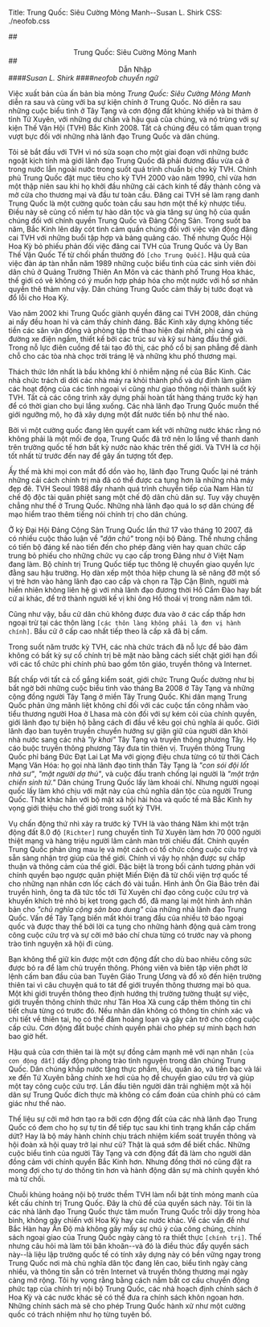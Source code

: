 Title: Trung Quốc: Siêu Cường Mỏng Manh--Susan L. Shirk
CSS: ./neofob.css

##<center>Trung Quốc: Siêu Cường Mỏng Manh</center>
##<center>Dẫn Nhập</center>
####*Susan L. Shirk*
####*neofob chuyển ngữ*

Việc xuất bản của ấn bản bìa mỏng *Trung Quốc: Siêu
Cường Mỏng Manh* diễn ra sau và cùng với ba sự kiện chính
ở Trung Quốc. Nó diễn ra sau những cuộc biểu tình ở Tây
Tạng và cơn động đất khủng khiếp và bi thảm ở tỉnh
Tứ Xuyên, với những dư chấn và hậu quả của chúng, và nó
trùng với sự kiện Thế Vận Hội (TVH) Bắc Kinh 2008. Tất
cả chúng đều có tầm quan trọng vượt bực đối với
những nhà lãnh đạo Trung Quốc và dân chúng.

Tôi sẽ bắt đầu với TVH vì nó sửa soạn cho một giai
đoạn với những bước ngoặt kịch tính mà giới lãnh
đạo Trung Quốc đã phải đương đầu vừa cả ở trong
nước lẫn ngoài nước trong suốt quá trình chuẩn bị cho
kỳ TVH. Chính phủ Trung Quốc đặt mục tiêu cho kỳ TVH 2000
vào năm 1990, chỉ vừa hơn một thập niên sau khi họ khởi
đầu những cải cách kinh tế đầy thành công và mở cửa
cho thương mại và đầu tư toàn cầu. Đăng cai TVH sẽ làm
rạng danh Trung Quốc là một cường quốc toàn cầu sau hơn
một thế kỷ nhược tiểu. Điều này sẽ củng cố niềm tự
hào dân tộc và gia tăng sự ủng hộ của quần chúng đối
với chính quyền Trung Quốc và Đảng Cộng Sản. Trong suốt
ba năm, Bắc Kinh lên dây cót tình cảm quần chúng đối
với việc vận động đăng cai TVH với những buổi tập hợp
và bảng quảng cáo. Thế nhưng Quốc Hội Hoa Kỳ bỏ phiếu
phản đối việc đăng cai TVH của Trung Quốc và Ủy Ban Thế
Vận Quốc Tế từ chối phần thưởng đó `[cho Trung Quốc]`.
Hậu quả của việc đàn áp tàn nhẫn năm 1989 những cuộc
biểu tình của các sinh viên đòi dân chủ ở Quảng Trường
Thiên An Môn và các thành phố Trung Hoa khác, thế giới có
vẻ không có ý muốn hợp pháp hóa cho một nước với hồ
sơ nhân quyền thê thảm như vậy. Dân chúng Trung Quốc cảm
thấy bị tước đoạt và đổ lỗi cho Hoa Kỳ.

Vào năm 2002 khi Trung Quốc giành quyền đăng cai TVH 2008,
dân chúng ai nấy đều hoan hỉ và cảm thấy chính đáng.
Bắc Kinh xây dựng không tiếc tiền các sân vận động và
phòng tập thể thao hiện đại nhất, phi cảng và đường
xe điện ngầm, thiết kế bởi các trúc sư và kỹ sư hàng
đầu thế giới. Trong nỗ lực điên cuồng để tái tạo đô
thị, các phố cổ bị san phẳng để dành chỗ cho các tòa
nhà chọc trời tráng lệ và những khu phố thương mại.

Thách thức lớn nhất là bầu không khí ô nhiễm nặng nề
của Bắc Kinh. Các nhà chức trách di dời các nhà máy ra khỏi
thành phố và dự định làm giảm các hoạt động của các
tỉnh ngoại vi cũng như giao thông nội thành suốt kỳ TVH.
Tất cả các công trình xây dựng phải hoàn tất hàng tháng
trước kỳ hạn để có thời gian cho bụi lắng xuống.
Các nhà lãnh đạo Trung Quốc muốn thế giới ngưỡng mộ,
họ đã xây dựng một đất nước tiến bộ như thế nào.

Bởi vì một cường quốc đang lên quyết cam kết với những
nước khác rằng nó không phải là một mối đe dọa, Trung
Quốc đã trở nên lo lắng về thanh danh trên trường quốc tế
hơn bất kỳ nước nào khác trên thế giới. Và TVH là cơ hội
tốt nhất từ trước đến nay để gây ấn tượng tốt đẹp.

Ấy thế mà khi mọi con mắt đổ dồn vào họ, lãnh đạo Trung
Quốc lại né tránh những cải cách chính trị mà đã có thể
được ca tụng hơn là những nhà máy đẹp đẽ. TVH Seoul 1988
đẩy nhanh quá trình chuyển tiếp của Nam Hàn từ chế độ
độc tài quân phiệt sang một chế độ dân chủ dân sự. Tuy
vậy chuyện chẳng như thế ở Trung Quốc. Những nhà lãnh
đạo quá lo sợ dân chúng để mạo hiểm trao thêm tiếng nói
chính trị cho dân chúng.

Ở kỳ Đại Hội Đảng Cộng Sản Trung Quốc lần thứ 17
vào tháng 10 2007, đã có nhiều cuộc thảo luận về *"dân
chủ"* trong nội bộ Đảng. Thế nhưng chẳng có tiến bộ
đáng kể nào tiến đến cho phép đảng viên hay quan chức
cấp trung bỏ phiếu cho những chức vụ cao cấp trong Đảng
như ở Việt Nam đang làm. Bộ chính trị Trung Quốc tiếp
tục thông lệ chuyển giao quyền lực đằng sau hậu trường.
Họ dàn xếp một thỏa hiệp chung là sẽ nâng đỡ một số
vị trẻ hơn vào hàng lãnh đạo cao cấp và chọn ra Tập Cận
Bình, người mà hiển nhiên không liên hệ gì với nhà lãnh
đạo đương thời Hồ Cẩm Đào hay bất cứ ai khác, để trở
thành người kế vị khi ông Hồ thoái vị trong năm năm tới.

Cũng như vậy, bầu cử dân chủ không được đưa vào ở
các cấp thấp hơn ngoại trừ tại các thôn làng `[các thôn
làng không phải là đơn vị hành chính]`. Bầu cử ở cấp
cao nhất tiếp theo là cấp xã đã bị cấm.

Trong suốt năm trước kỳ TVH, các nhà chức trách đã nỗ
lực để bảo đảm không có bất kỳ sự cố chính trị bẽ
mặt nào bằng cách siết chặt giới hạn đối với các tổ
chức phi chính phủ bao gồm tôn giáo, truyền thông và Internet.

Bất chấp với tất cả cố gắng kiểm soát, giới chức Trung
Quốc dường như bị bất ngờ bởi những cuộc biểu tình
vào tháng Ba 2008 ở Tây Tạng và những cộng đồng người
Tây Tạng ở miền Tây Trung Quốc. Khi dân mạng Trung Quốc
phản ứng mãnh liệt không chỉ đối với các cuộc tấn công
nhằm vào tiểu thương người Hoa ở Lhasa mà còn đối với
sự kém cỏi của chính quyền, giới lãnh đạo tự biện
hộ bằng cách đi đầu về kêu gọi chủ nghĩa ái quốc.
Giới lãnh đạo ban tuyên truyền chuyển hướng sự giận
giữ của người dân khỏi nhà nước sang các nhà *"ly khai"*
Tây Tạng và truyền thông phương Tây. Họ cáo buộc truyền
thông phương Tây đưa tin thiên vị. Truyền thông Trung Quốc
phỉ báng Đức Đạt Lai Lạt Ma với giọng điệu chưa từng
có từ thời Cách Mạng Văn Hóa: họ gọi nhà lãnh đạo tinh
thần Tây Tạng là *"con sói đội lốt nhà sư"*, *"mặt người
dạ thú"*, và cuộc đấu tranh chống lại người là *"một
trận chiến sinh tử."* Dân chúng Trung Quốc lấy làm khoái
chí. Nhưng người ngoại quốc lấy làm khó chịu với mặt
này của chủ nghĩa dân tộc của người Trung Quốc. Thật
khác hẳn với bộ mặt xã hội hài hòa và quốc tế mà Bắc
Kinh hy vọng giới thiệu cho thế giới trong suốt kỳ TVH.

Vụ chấn động thứ nhì xảy ra trước kỳ TVH là vào tháng
Năm khi một trận động đất 8.0 độ `[Richter]` rung chuyển tỉnh
Tứ Xuyên làm hơn 70 000 người thiệt mạng và hàng triệu
người lâm cảnh màn trời chiếu đất. Chính quyền Trung
Quốc phản ứng mau lẹ và một cách có tổ chức công cuộc
cứu trợ và sẵn sàng nhận trợ giúp của thế giới. Chính
vì vậy họ nhận được sự chấp thuận và thông cảm của
thế giới. Đặc biệt là trong bối cảnh tương phản với
chính quyền bạo ngược quân phiệt Miến Điện đã từ
chối viện trợ quốc tế cho những nạn nhân cơn lốc cách
đó vài tuần. Hình ảnh Ôn Gia Bảo trên đài truyền hình,
ông ta đã tức tốc tới Tứ Xuyên chỉ đạo công cuộc cứu
trợ và khuyến khích trẻ nhỏ bị kẹt trong gạch đổ, đã
mang lại một hình ảnh nhân bản cho *"chủ nghĩa cộng sản bao
dung"* của những nhà lãnh đạo Trung Quốc. Vấn đề Tây Tạng
biến mất khỏi trang đầu của nhiều tờ báo ngoại quốc và
được thay thế bởi lời ca tụng cho những hành động quả
cảm trong công cuộc cứu trợ và sự cởi mở báo chí chưa
từng có trước nay và phong trào tình nguyện xã hội đi cùng.

Bạn không thể giữ kín được một cơn động đất cho dù bao
nhiêu công sức được bỏ ra để làm chủ truyền thông. Phóng
viên và biên tập viên phớt lờ lệnh cấm ban đầu của ban
Tuyên Giáo Trung Ương và đổ xô đến hiện trường thiên tai
vì câu chuyện quá to tát để giới truyền thông thương mại
bỏ qua. Một khi giới truyền thông theo định hướng thị
trường tường thuật sự việc, giới truyền thông chính
thức như Tân Hoa Xã cung cấp thêm thông tin chi tiết chưa
từng có trước đó. Nếu nhân dân không có thông tin chính
xác và chi tiết về thiên tai, họ có thể đâm hoảng loạn
và gây cản trở cho công cuộc cấp cứu. Cơn động đất
buộc chính quyền phải cho phép sự minh bạch hơn bao giờ hết.

Hậu quả của cơn thiên tai là một sự đồng cảm mạnh mẽ
với nạn nhân `[của cơn động đất]` dấy động phong trào tình
nguyện trong dân chúng Trung Quốc. Dân chúng khắp nước tặng
thực phẩm, lều, quần áo, và tiền bạc và lái xe đến Tứ
Xuyên bằng chính xe hơi của họ để chuyển giao cứu trợ và
giúp một tay công cuộc cứu trợ. Lần đầu tiên người dân
trải nghiệm một xã hội dân sự Trung Quốc đích thực mà
không có cấm đoán của chính phủ có cảm giác như thế nào.

Thế liệu sự cởi mở hơn tạo ra bởi cơn động đất của
các nhà lãnh đạo Trung Quốc có đem cho họ sự tự tin để
tiếp tục sau khi tình trạng khẩn cấp chấm dứt? Hay là bộ
máy hành chính chịu trách nhiệm kiểm soát truyền thông và
hội đoàn xã hội quay trở lại như cũ? Thật là quá sớm
để biết chắc. Những cuộc biểu tình của người Tây
Tạng và cơn động đất đã làm cho người dân đồng cảm
với chính quyền Bắc Kinh hơn. Nhưng đồng thời nó cũng
đặt ra mong đợi cho tự do thông tin hơn và hành động dân
sự mà chính quyền khó mà từ chối.

Chuỗi khủng hoảng nội bộ trước thềm TVH làm nổi bật
tính mỏng manh của kết cấu chính trị Trung Quốc. Đây là
chủ đề của quyển sách này. Tôi tin là các nhà lãnh đạo
Trung Quốc thực tâm muốn Trung Quốc trỗi dậy trong hòa bình,
không gây chiến với Hoa Kỳ hay các nước khác. Về các
vấn đề như Bắc Hàn hay Ấn Độ mà không gây mấy sự chú
ý của công chúng, chính sách ngoại giao của Trung Quốc ngày
càng tỏ ra thiết thực `[chính trị]`. Thế nhưng câu hỏi mà
làm tôi băn khoăn--và đó là điều thúc đẩy quyển sách
này--là liệu lập trường quốc tế có tính xây dựng này
có bền vững ngay trong Trung Quốc nơi mà chủ nghĩa dân tộc
đang lên cao, biểu tình ngày càng nhiều, và thông tin sẵn có
trên Internet và truyền thông thương mại ngày càng mở rộng.
Tôi hy vọng rằng bằng cách nắm bắt cơ cấu chuyển động
phức tạp của chính trị nội bộ Trung Quốc, các nhà hoạch
định chính sách ở Hoa Kỳ và các nước khác sẽ có thể
đưa ra chính sách khôn ngoan hơn. Những chính sách mà sẽ
cho phép Trung Quốc hành xử như một cường quốc có trách
nhiệm như họ từng tuyên bố.
